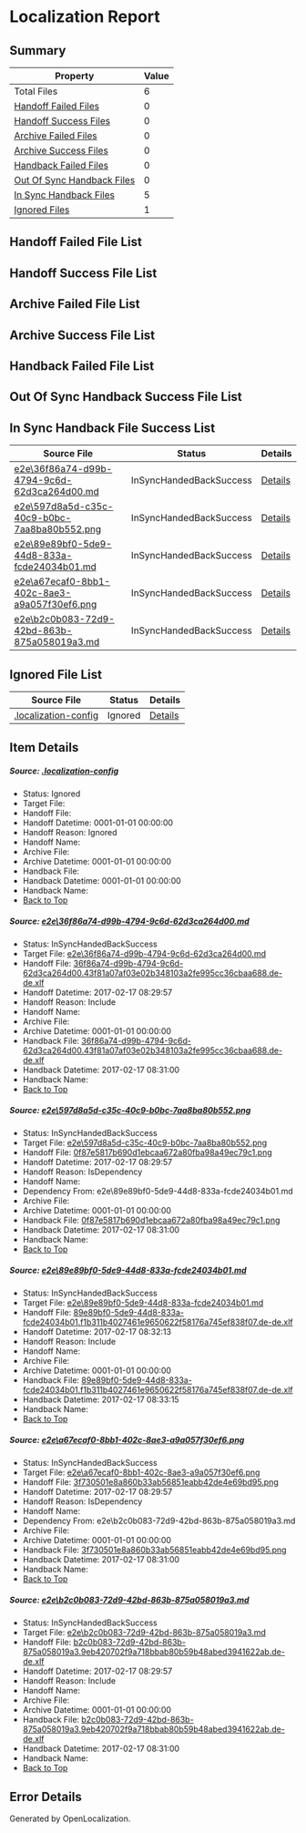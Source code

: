 # <a name='report-top'></a> Localization Report

## Summary
 Property | Value 
 -------- | ----- 
 Total Files | 6
[ Handoff Failed Files ](#handoff-failed-list)| 0
[ Handoff Success Files ](#handoff-success-list)| 0
[ Archive Failed Files ](#archive-failed-list)| 0
[ Archive Success Files ](#archive-success-list)| 0
[ Handback Failed Files ](#handback-failed-list)| 0
[ Out Of Sync Handback Files ](#outofsync-handback-success-list)| 0
[ In Sync Handback Files ](#insync-handback-success-list)| 5
[ Ignored Files ](#ignored-list)| 1

## <a name='handoff-failed-list'></a> Handoff Failed File List

## <a name='handoff-success-list'></a> Handoff Success File List

## <a name='archive-failed-list'></a> Archive Failed File List

## <a name='archive-success-list'></a> Archive Success File List

## <a name='handback-failed-list'></a> Handback Failed File List

## <a name='outofsync-handback-success-list'></a> Out Of Sync Handback Success File List

## <a name='insync-handback-success-list'></a> In Sync Handback File Success List
 Source File | Status | Details 
 ----------- | ------ | ------- 
 [e2e\36f86a74-d99b-4794-9c6d-62d3ca264d00.md](https://github.com/OpenLocalizationTestOrg/ol-test0/blob/5f9ef75c68b17508eff34571b420f0931b0f8711/e2e/36f86a74-d99b-4794-9c6d-62d3ca264d00.md) | InSyncHandedBackSuccess | [Details](#4610ee2cbcc9002c1ba9f70ac285b9d63e2c124c1)
 [e2e\597d8a5d-c35c-40c9-b0bc-7aa8ba80b552.png](https://github.com/OpenLocalizationTestOrg/ol-test0/blob/5f9ef75c68b17508eff34571b420f0931b0f8711/e2e/597d8a5d-c35c-40c9-b0bc-7aa8ba80b552.png) | InSyncHandedBackSuccess | [Details](#0f87e5817b690d1ebcaa672a80fba98a49ec79c12)
 [e2e\89e89bf0-5de9-44d8-833a-fcde24034b01.md](https://github.com/OpenLocalizationTestOrg/ol-test0/blob/c8bf2e3b7e3cd0aba673eafb98dae9615fdd3115/e2e/89e89bf0-5de9-44d8-833a-fcde24034b01.md) | InSyncHandedBackSuccess | [Details](#904ee29fdd3d802d7fe0863648a864b89c69b4783)
 [e2e\a67ecaf0-8bb1-402c-8ae3-a9a057f30ef6.png](https://github.com/OpenLocalizationTestOrg/ol-test0/blob/5f9ef75c68b17508eff34571b420f0931b0f8711/e2e/a67ecaf0-8bb1-402c-8ae3-a9a057f30ef6.png) | InSyncHandedBackSuccess | [Details](#3f730501e8a860b33ab56851eabb42de4e69bd954)
 [e2e\b2c0b083-72d9-42bd-863b-875a058019a3.md](https://github.com/OpenLocalizationTestOrg/ol-test0/blob/5f9ef75c68b17508eff34571b420f0931b0f8711/e2e/b2c0b083-72d9-42bd-863b-875a058019a3.md) | InSyncHandedBackSuccess | [Details](#b6d9201fa6afb72dd33a5ff190b130f281a06d935)

## <a name='ignored-list'></a> Ignored File List
 Source File | Status | Details 
 ----------- | ------ | ------- 
 [.localization-config](https://github.com/OpenLocalizationTestOrg/ol-test0/blob/c8bf2e3b7e3cd0aba673eafb98dae9615fdd3115/.localization-config) | Ignored | [Details](#cb0632cf59c1387fc1742bfb9fa3c47f87e2e5c90)

## Item Details
##### <a name='cb0632cf59c1387fc1742bfb9fa3c47f87e2e5c90'></a> Source: [.localization-config](https://github.com/OpenLocalizationTestOrg/ol-test0/blob/c8bf2e3b7e3cd0aba673eafb98dae9615fdd3115/.localization-config)
* Status: Ignored
* Target File: 
* Handoff File: 
* Handoff Datetime: 0001-01-01 00:00:00
* Handoff Reason: Ignored
* Handoff Name: 
* Archive File: 
* Archive Datetime: 0001-01-01 00:00:00
* Handback File: 
* Handback Datetime: 0001-01-01 00:00:00
* Handback Name: 
* [Back to Top](#report-top)

##### <a name='4610ee2cbcc9002c1ba9f70ac285b9d63e2c124c1'></a> Source: [e2e\36f86a74-d99b-4794-9c6d-62d3ca264d00.md](https://github.com/OpenLocalizationTestOrg/ol-test0/blob/5f9ef75c68b17508eff34571b420f0931b0f8711/e2e/36f86a74-d99b-4794-9c6d-62d3ca264d00.md)
* Status: InSyncHandedBackSuccess
* Target File: [e2e\36f86a74-d99b-4794-9c6d-62d3ca264d00.md](https://github.com/OpenLocalizationTestOrg/ol-test4-dede/blob/1b4dd9f0d152c5347026710a96c829a059b7ab6b/e2e/36f86a74-d99b-4794-9c6d-62d3ca264d00.md)
* Handoff File: [36f86a74-d99b-4794-9c6d-62d3ca264d00.43f81a07af03e02b348103a2fe995cc36cbaa688.de-de.xlf](https://github.com/OpenLocalizationTestOrg/ol-test4-handoff/blob/913a99f7cc31299fd6671a4d2aa52ec80ff4265c/ol-handoff/OpenLocalizationTestOrg/ol-test4-dede/xinjiang/ht/36f86a74-d99b-4794-9c6d-62d3ca264d00.43f81a07af03e02b348103a2fe995cc36cbaa688.de-de.xlf)
* Handoff Datetime: 2017-02-17 08:29:57
* Handoff Reason: Include
* Handoff Name: 
* Archive File: 
* Archive Datetime: 0001-01-01 00:00:00
* Handback File: [36f86a74-d99b-4794-9c6d-62d3ca264d00.43f81a07af03e02b348103a2fe995cc36cbaa688.de-de.xlf](https://github.com/OpenLocalizationTestOrg/ol-test4-handback/blob/1d460b8f10c0f416f500f99f1005b6b86296c628/ol-handback/OpenLocalizationTestOrg/ol-test4-dede/xinjiang/ht/36f86a74-d99b-4794-9c6d-62d3ca264d00.43f81a07af03e02b348103a2fe995cc36cbaa688.de-de.xlf)
* Handback Datetime: 2017-02-17 08:31:00
* Handback Name: 
* [Back to Top](#report-top)

##### <a name='0f87e5817b690d1ebcaa672a80fba98a49ec79c12'></a> Source: [e2e\597d8a5d-c35c-40c9-b0bc-7aa8ba80b552.png](https://github.com/OpenLocalizationTestOrg/ol-test0/blob/5f9ef75c68b17508eff34571b420f0931b0f8711/e2e/597d8a5d-c35c-40c9-b0bc-7aa8ba80b552.png)
* Status: InSyncHandedBackSuccess
* Target File: [e2e\597d8a5d-c35c-40c9-b0bc-7aa8ba80b552.png](https://github.com/OpenLocalizationTestOrg/ol-test4-dede/blob/1b4dd9f0d152c5347026710a96c829a059b7ab6b/e2e/597d8a5d-c35c-40c9-b0bc-7aa8ba80b552.png)
* Handoff File: [0f87e5817b690d1ebcaa672a80fba98a49ec79c1.png](https://github.com/OpenLocalizationTestOrg/ol-test4-handoff/blob/913a99f7cc31299fd6671a4d2aa52ec80ff4265c/ol-handoff/OpenLocalizationTestOrg/ol-test4-dede/xinjiang/ht/0f87e5817b690d1ebcaa672a80fba98a49ec79c1.png)
* Handoff Datetime: 2017-02-17 08:29:57
* Handoff Reason: IsDependency
* Handoff Name: 
* Dependency From: e2e\89e89bf0-5de9-44d8-833a-fcde24034b01.md
* Archive File: 
* Archive Datetime: 0001-01-01 00:00:00
* Handback File: [0f87e5817b690d1ebcaa672a80fba98a49ec79c1.png](https://github.com/OpenLocalizationTestOrg/ol-test4-handback/blob/1d460b8f10c0f416f500f99f1005b6b86296c628/ol-handback/OpenLocalizationTestOrg/ol-test4-dede/xinjiang/ht/0f87e5817b690d1ebcaa672a80fba98a49ec79c1.png)
* Handback Datetime: 2017-02-17 08:31:00
* Handback Name: 
* [Back to Top](#report-top)

##### <a name='904ee29fdd3d802d7fe0863648a864b89c69b4783'></a> Source: [e2e\89e89bf0-5de9-44d8-833a-fcde24034b01.md](https://github.com/OpenLocalizationTestOrg/ol-test0/blob/c8bf2e3b7e3cd0aba673eafb98dae9615fdd3115/e2e/89e89bf0-5de9-44d8-833a-fcde24034b01.md)
* Status: InSyncHandedBackSuccess
* Target File: [e2e\89e89bf0-5de9-44d8-833a-fcde24034b01.md](https://github.com/OpenLocalizationTestOrg/ol-test4-dede/blob/618de17124ab4453eef7f6ad661f3268359c0ee4/e2e/89e89bf0-5de9-44d8-833a-fcde24034b01.md)
* Handoff File: [89e89bf0-5de9-44d8-833a-fcde24034b01.f1b311b4027461e9650622f58176a745ef838f07.de-de.xlf](https://github.com/OpenLocalizationTestOrg/ol-test4-handoff/blob/a5af78b33b490ef2a656db8ea561dfe37cc50a08/ol-handoff/OpenLocalizationTestOrg/ol-test4-dede/xinjiang/ht/89e89bf0-5de9-44d8-833a-fcde24034b01.f1b311b4027461e9650622f58176a745ef838f07.de-de.xlf)
* Handoff Datetime: 2017-02-17 08:32:13
* Handoff Reason: Include
* Handoff Name: 
* Archive File: 
* Archive Datetime: 0001-01-01 00:00:00
* Handback File: [89e89bf0-5de9-44d8-833a-fcde24034b01.f1b311b4027461e9650622f58176a745ef838f07.de-de.xlf](https://github.com/OpenLocalizationTestOrg/ol-test4-handback/blob/4634fb06ff76bb50771a05f9f9213dbde2e1f9bd/ol-handback/OpenLocalizationTestOrg/ol-test4-dede/xinjiang/ht/89e89bf0-5de9-44d8-833a-fcde24034b01.f1b311b4027461e9650622f58176a745ef838f07.de-de.xlf)
* Handback Datetime: 2017-02-17 08:33:15
* Handback Name: 
* [Back to Top](#report-top)

##### <a name='3f730501e8a860b33ab56851eabb42de4e69bd954'></a> Source: [e2e\a67ecaf0-8bb1-402c-8ae3-a9a057f30ef6.png](https://github.com/OpenLocalizationTestOrg/ol-test0/blob/5f9ef75c68b17508eff34571b420f0931b0f8711/e2e/a67ecaf0-8bb1-402c-8ae3-a9a057f30ef6.png)
* Status: InSyncHandedBackSuccess
* Target File: [e2e\a67ecaf0-8bb1-402c-8ae3-a9a057f30ef6.png](https://github.com/OpenLocalizationTestOrg/ol-test4-dede/blob/1b4dd9f0d152c5347026710a96c829a059b7ab6b/e2e/a67ecaf0-8bb1-402c-8ae3-a9a057f30ef6.png)
* Handoff File: [3f730501e8a860b33ab56851eabb42de4e69bd95.png](https://github.com/OpenLocalizationTestOrg/ol-test4-handoff/blob/913a99f7cc31299fd6671a4d2aa52ec80ff4265c/ol-handoff/OpenLocalizationTestOrg/ol-test4-dede/xinjiang/ht/3f730501e8a860b33ab56851eabb42de4e69bd95.png)
* Handoff Datetime: 2017-02-17 08:29:57
* Handoff Reason: IsDependency
* Handoff Name: 
* Dependency From: e2e\b2c0b083-72d9-42bd-863b-875a058019a3.md
* Archive File: 
* Archive Datetime: 0001-01-01 00:00:00
* Handback File: [3f730501e8a860b33ab56851eabb42de4e69bd95.png](https://github.com/OpenLocalizationTestOrg/ol-test4-handback/blob/1d460b8f10c0f416f500f99f1005b6b86296c628/ol-handback/OpenLocalizationTestOrg/ol-test4-dede/xinjiang/ht/3f730501e8a860b33ab56851eabb42de4e69bd95.png)
* Handback Datetime: 2017-02-17 08:31:00
* Handback Name: 
* [Back to Top](#report-top)

##### <a name='b6d9201fa6afb72dd33a5ff190b130f281a06d935'></a> Source: [e2e\b2c0b083-72d9-42bd-863b-875a058019a3.md](https://github.com/OpenLocalizationTestOrg/ol-test0/blob/5f9ef75c68b17508eff34571b420f0931b0f8711/e2e/b2c0b083-72d9-42bd-863b-875a058019a3.md)
* Status: InSyncHandedBackSuccess
* Target File: [e2e\b2c0b083-72d9-42bd-863b-875a058019a3.md](https://github.com/OpenLocalizationTestOrg/ol-test4-dede/blob/1b4dd9f0d152c5347026710a96c829a059b7ab6b/e2e/b2c0b083-72d9-42bd-863b-875a058019a3.md)
* Handoff File: [b2c0b083-72d9-42bd-863b-875a058019a3.9eb420702f9a718bbab80b59b48abed3941622ab.de-de.xlf](https://github.com/OpenLocalizationTestOrg/ol-test4-handoff/blob/913a99f7cc31299fd6671a4d2aa52ec80ff4265c/ol-handoff/OpenLocalizationTestOrg/ol-test4-dede/xinjiang/ht/b2c0b083-72d9-42bd-863b-875a058019a3.9eb420702f9a718bbab80b59b48abed3941622ab.de-de.xlf)
* Handoff Datetime: 2017-02-17 08:29:57
* Handoff Reason: Include
* Handoff Name: 
* Archive File: 
* Archive Datetime: 0001-01-01 00:00:00
* Handback File: [b2c0b083-72d9-42bd-863b-875a058019a3.9eb420702f9a718bbab80b59b48abed3941622ab.de-de.xlf](https://github.com/OpenLocalizationTestOrg/ol-test4-handback/blob/1d460b8f10c0f416f500f99f1005b6b86296c628/ol-handback/OpenLocalizationTestOrg/ol-test4-dede/xinjiang/ht/b2c0b083-72d9-42bd-863b-875a058019a3.9eb420702f9a718bbab80b59b48abed3941622ab.de-de.xlf)
* Handback Datetime: 2017-02-17 08:31:00
* Handback Name: 
* [Back to Top](#report-top)


## Error Details

Generated by OpenLocalization.
